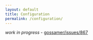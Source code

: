 ```yaml
---
layout: default
title: Configuration
permalink: /configuration/
---
```


_work in progress_ - [gossamer/issues/867](https://github.com/ChainSafe/gossamer/issues/867)
